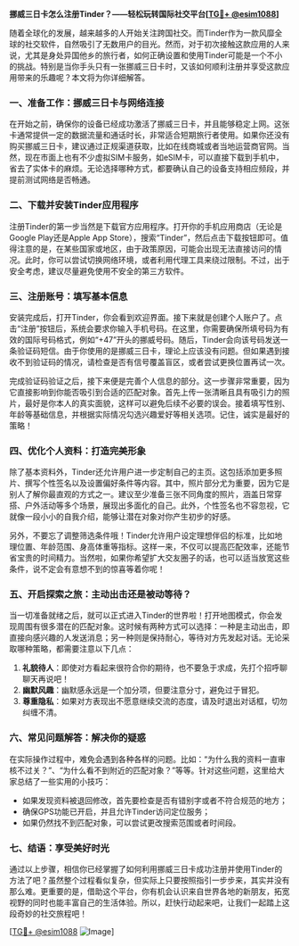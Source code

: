 **挪威三日卡怎么注册Tinder？——轻松玩转国际社交平台[[TG💪+ @esim1088](https://t.me/s/esim1088)]**

随着全球化的发展，越来越多的人开始关注跨国社交。而Tinder作为一款风靡全球的社交软件，自然吸引了无数用户的目光。然而，对于初次接触这款应用的人来说，尤其是身处异国他乡的旅行者，如何正确设置和使用Tinder可能是一个不小的挑战。特别是当你手头只有一张挪威三日卡时，又该如何顺利注册并享受这款应用带来的乐趣呢？本文将为你详细解答。

### 一、准备工作：挪威三日卡与网络连接

在开始之前，确保你的设备已经成功激活了挪威三日卡，并且能够稳定上网。这张卡通常提供一定的数据流量和通话时长，非常适合短期旅行者使用。如果你还没有购买挪威三日卡，建议通过正规渠道获取，比如在线商城或者当地运营商官网。当然，现在市面上也有不少虚拟SIM卡服务，如eSIM卡，可以直接下载到手机中，省去了实体卡的麻烦。无论选择哪种方式，都要确认自己的设备支持相应频段，并提前测试网络是否畅通。

### 二、下载并安装Tinder应用程序

注册Tinder的第一步当然是下载官方应用程序。打开你的手机应用商店（无论是Google Play还是Apple App Store），搜索“Tinder”，然后点击下载按钮即可。值得注意的是，在某些国家或地区，由于政策原因，可能会出现无法直接访问的情况。此时，你可以尝试切换网络环境，或者利用代理工具来绕过限制。不过，出于安全考虑，建议尽量避免使用不安全的第三方软件。

### 三、注册账号：填写基本信息

安装完成后，打开Tinder，你会看到欢迎界面。接下来就是创建个人账户了。点击“注册”按钮后，系统会要求你输入手机号码。在这里，你需要确保所填号码为有效的国际号码格式，例如“+47”开头的挪威号码。随后，Tinder会向该号码发送一条验证码短信。由于你使用的是挪威三日卡，理论上应该没有问题。但如果遇到接收不到验证码的情况，请检查是否有信号覆盖盲区，或者尝试更换位置再试一次。

完成验证码验证之后，接下来便是完善个人信息的部分。这一步骤非常重要，因为它直接影响到你能否吸引到合适的匹配对象。首先上传一张清晰且具有吸引力的照片，最好是你本人的真实面貌，这样可以避免后续不必要的误会。接着填写性别、年龄等基础信息，并根据实际情况勾选兴趣爱好等相关选项。记住，诚实是最好的策略！

### 四、优化个人资料：打造完美形象

除了基本资料外，Tinder还允许用户进一步定制自己的主页。这包括添加更多照片、撰写个性签名以及设置偏好条件等内容。其中，照片部分尤为重要，因为它是别人了解你最直观的方式之一。建议至少准备三张不同角度的照片，涵盖日常穿搭、户外活动等多个场景，展现出多面化的自己。此外，个性签名也不容忽视，它就像一段小小的自我介绍，能够让潜在对象对你产生初步的好感。

另外，不要忘了调整筛选条件哦！Tinder允许用户设定理想伴侣的标准，比如地理位置、年龄范围、身高体重等指标。这样一来，不仅可以提高匹配效率，还能节省宝贵的时间精力。当然啦，如果你希望扩大交友圈子的话，也可以适当放宽这些条件，说不定会有意想不到的惊喜等着你呢！

### 五、开启探索之旅：主动出击还是被动等待？

当一切准备就绪之后，就可以正式进入Tinder的世界啦！打开地图模式，你会发现周围有很多潜在的匹配对象。这时候有两种方式可以选择：一种是主动出击，即直接向感兴趣的人发送消息；另一种则是保持耐心，等待对方先发起对话。无论采取哪种策略，都需要注意以下几点：

1. **礼貌待人**：即使对方看起来很符合你的期待，也不要急于求成，先打个招呼聊聊天再说吧！
2. **幽默风趣**：幽默感永远是一个加分项，但要注意分寸，避免过于冒犯。
3. **尊重隐私**：如果对方表现出不愿意继续交流的态度，请及时退出对话框，切勿纠缠不清。

### 六、常见问题解答：解决你的疑惑

在实际操作过程中，难免会遇到各种各样的问题。比如：“为什么我的资料一直审核不过关？”、“为什么看不到附近的匹配对象？”等等。针对这些问题，这里给大家总结了一些实用的小技巧：

- 如果发现资料被退回修改，首先要检查是否有错别字或者不符合规范的地方；
- 确保GPS功能已开启，并且允许Tinder访问定位服务；
- 如果仍然找不到匹配对象，可以尝试更改搜索范围或者时间段。

### 七、结语：享受美好时光

通过以上步骤，相信你已经掌握了如何利用挪威三日卡成功注册并使用Tinder的方法了吧？虽然整个过程看似复杂，但实际上只要按照指引一步步来，其实并没有那么难。更重要的是，借助这个平台，你有机会认识来自世界各地的新朋友，拓宽视野的同时也能丰富自己的生活体验。所以，赶快行动起来吧，让我们一起踏上这段奇妙的社交旅程吧！

[[TG💪+ @esim1088](https://t.me/s/esim1088) ![Image](https://i.postimg.cc/4NQfJmqS/Snipaste-2025-05-13-00-14-12.png)]